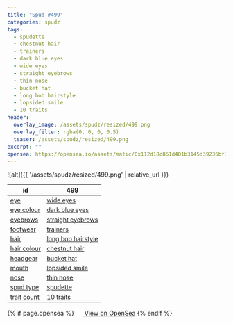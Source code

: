 ```yaml
---
title: "Spud #499"
categories: spudz
tags:
  - spudette
  - chestnut hair
  - trainers
  - dark blue eyes
  - wide eyes
  - straight eyebrows
  - thin nose
  - bucket hat
  - long bob hairstyle
  - lopsided smile
  - 10 traits
header:
  overlay_image: /assets/spudz/resized/499.png
  overlay_filter: rgba(0, 0, 0, 0.5)
  teaser: /assets/spudz/resized/499.png
excerpt: ""
opensea: https://opensea.io/assets/matic/0x112d18c861d401b3145d39236bf149f01e18beed/499
---
```

![alt]({{ '/assets/spudz/resized/499.png' | relative_url }})

| id | 499 |
|-|-|
| <a href="/traits/eye/#trait-type">eye</a> | <a href="/traits/eye/wide-eyes/1/#trait">wide eyes</a> |
| <a href="/traits/eye-colour/#trait-type">eye colour</a> | <a href="/traits/eye-colour/dark-blue-eyes/1/#trait">dark blue eyes</a> |
| <a href="/traits/eyebrows/#trait-type">eyebrows</a> | <a href="/traits/eyebrows/straight-eyebrows/1/#trait">straight eyebrows</a> |
| <a href="/traits/footwear/#trait-type">footwear</a> | <a href="/traits/footwear/trainers/1/#trait">trainers</a> |
| <a href="/traits/hair/#trait-type">hair</a> | <a href="/traits/hair/long-bob-hairstyle/1/#trait">long bob hairstyle</a> |
| <a href="/traits/hair-colour/#trait-type">hair colour</a> | <a href="/traits/hair-colour/chestnut-hair/1/#trait">chestnut hair</a> |
| <a href="/traits/headgear/#trait-type">headgear</a> | <a href="/traits/headgear/bucket-hat/1/#trait">bucket hat</a> |
| <a href="/traits/mouth/#trait-type">mouth</a> | <a href="/traits/mouth/lopsided-smile/1/#trait">lopsided smile</a> |
| <a href="/traits/nose/#trait-type">nose</a> | <a href="/traits/nose/thin-nose/1/#trait">thin nose</a> |
| <a href="/traits/spud-type/#trait-type">spud type</a> | <a href="/traits/spud-type/spudette/1/#trait">spudette</a> |
| <a href="/traits/trait-count/#trait-type">trait count</a> | <a href="/traits/trait-count/10-traits/1/#trait">10 traits</a> |

{% if page.opensea %}
<a href="{{page.opensea}}" class="btn btn--info" onclick="window.open(this.href, '_blank'); return false;"><img src="/assets/images/opensea.svg" width="16px"><span>  View on OpenSea</span></a>
{% endif %}
